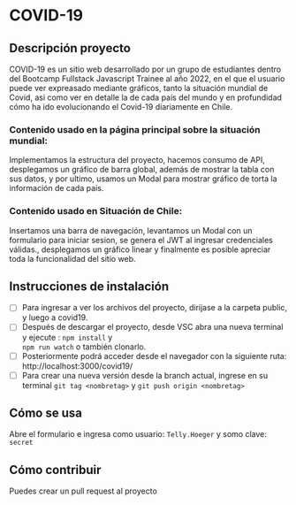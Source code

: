 # COVID-19

## Descripción proyecto

COVID-19 es un sitio web desarrollado por un grupo de estudiantes dentro del Bootcamp Fullstack Javascript Trainee al año 2022,  en el que el usuario puede ver expreasado mediante gráficos, tanto la situación mundial de Covid, asi como ver en detalle la de cada país del mundo y en profundidad cómo ha ido evolucionando el  Covid-19 diariamente en Chile. 
 
### Contenido usado en la página principal sobre la situación mundial:
Implementamos la estructura del proyecto, hacemos consumo de API, desplegamos un gráfico de barra global, además de mostrar la tabla con sus datos,  y por ultimo, usamos un Modal para mostrar  gráfico de torta la información de cada país. 

### Contenido usado en Situación de Chile:
Insertamos una barra de navegación, levantamos un Modal con un formulario para iniciar sesion, se genera el JWT al ingresar credenciales válidas., desplegamos un gráfico linear y finalmente es posible apreciar toda la funcionalidad del sitio web.

## Instrucciones de instalación

- [ ] Para ingresar a ver los archivos del proyecto, dirijase a la carpeta public, y luego a covid19.
- [ ]  Después de descargar el proyecto, desde VSC abra una nueva terminal y ejecute : 
`npm install` y  
`npm run watch` o también clonarlo.
- [ ] Posteriormente podrá acceder desde el navegador con la siguiente ruta: http://localhost:3000/covid19/
- [ ] Para crear una nueva versión desde la branch actual, ingrese en su terminal `git tag <nombretag>` y `git push origin <nombretag>`
  
## Cómo se usa
  
  Abre el formulario e ingresa como usuario:
`Telly.Hoeger`
  y somo clave:
`secret`

## Cómo contribuir

Puedes crear un pull request al proyecto

